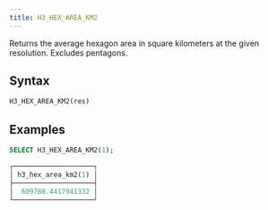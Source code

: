 ```yaml
---
title: H3_HEX_AREA_KM2
---
```


Returns the average hexagon area in square kilometers at the given resolution. Excludes pentagons.

## Syntax

```sql
H3_HEX_AREA_KM2(res)
```

## Examples

```sql
SELECT H3_HEX_AREA_KM2(1);

┌────────────────────┐
│ h3_hex_area_km2(1) │
├────────────────────┤
│  609788.4417941332 │
└────────────────────┘
```